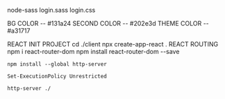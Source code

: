 node-sass login.sass login.css

BG COLOR -- #131a24 SECOND COLOR -- #202e3d THEME COLOR -- #a31717

REACT
INIT PROJECT
cd ./client
npx create-app-react .
REACT ROUTING
npm i react-router-dom
npm install react-router-dom --save



```
npm install --global http-server
```

```
Set-ExecutionPolicy Unrestricted
```

```
http-server ./
```